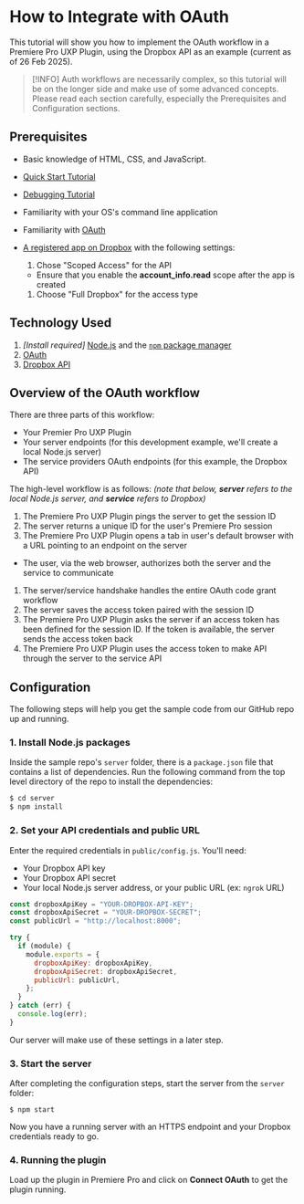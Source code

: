 # How to Integrate with OAuth

This tutorial will show you how to implement the OAuth workflow in a Premiere Pro UXP Plugin, using the Dropbox API as an example (current as of 26 Feb 2025).

> [!INFO]
> Auth workflows are necessarily complex, so this tutorial will be on the longer side and make use of some advanced concepts. Please read each section carefully, especially the Prerequisites and Configuration sections.

## Prerequisites

- Basic knowledge of HTML, CSS, and JavaScript.
- [Quick Start Tutorial](/develop/tutorials/quick-start/)
- [Debugging Tutorial](/develop/tutorials/debugging/)
- Familiarity with your OS's command line application
- Familiarity with [OAuth](https://oauth.net/2/)
- [A registered app on Dropbox](https://www.dropbox.com/developers/apps/create) with the following settings:

  1.  Chose "Scoped Access" for the API
    -  Ensure that you enable the **account_info.read** scope after the app is created
  1.  Choose "Full Dropbox" for the access type

## Technology Used

1. *[Install required]* [Node.js](https://nodejs.org/en/) and the [`npm` package manager](https://www.npmjs.com)
1. [OAuth](https://oauth.net/2/)
1. [Dropbox API](https://www.dropbox.com/developers/documentation/http/overview)

## Overview of the OAuth workflow

There are three parts of this workflow:

- Your Premier Pro UXP Plugin
- Your server endpoints (for this development example, we'll create a local Node.js server)
- The service providers OAuth endpoints (for this example, the Dropbox API)

The high-level workflow is as follows:
*(note that below, **server** refers to the local Node.js server, and **service** refers to Dropbox)*

1. The Premiere Pro UXP Plugin pings the server to get the session ID
1. The server returns a unique ID for the user's Premiere Pro session
1. The Premiere Pro UXP Plugin opens a tab in user's default browser with a URL pointing to an endpoint on the server
  - The user, via the web browser, authorizes both the server and the service to communicate
1. The server/service handshake handles the entire OAuth code grant workflow
1. The server saves the access token paired with the session ID
1. The Premiere Pro UXP Plugin asks the server if an access token has been defined for the session ID. If the token is available, the server sends the access token back
1. The Premiere Pro UXP Plugin uses the access token to make API through the server to the service API

## Configuration

The following steps will help you get the sample code from our GitHub repo up and running.

### 1. Install Node.js packages

Inside the sample repo's `server` folder, there is a `package.json` file that contains a list of dependencies. Run the following command from the top level directory of the repo to install the dependencies:

```bash
$ cd server
$ npm install
```

### 2. Set your API credentials and public URL

Enter the required credentials in `public/config.js`. You'll need:

- Your Dropbox API key
- Your Dropbox API secret
- Your local Node.js server address, or your public URL (ex: `ngrok` URL)

```js
const dropboxApiKey = "YOUR-DROPBOX-API-KEY";
const dropboxApiSecret = "YOUR-DROPBOX-SECRET";
const publicUrl = "http://localhost:8000";

try {
  if (module) {
    module.exports = {
      dropboxApiKey: dropboxApiKey,
      dropboxApiSecret: dropboxApiSecret,
      publicUrl: publicUrl,
    };
  }
} catch (err) {
  console.log(err);
}
```

Our server will make use of these settings in a later step.

### 3. Start the server

After completing the configuration steps, start the server from the `server` folder:

```
$ npm start
```

Now you have a running server with an HTTPS endpoint and your Dropbox credentials ready to go.

### 4. Running the plugin

Load up the plugin in Premiere Pro and click on **Connect OAuth** to get the plugin running.
